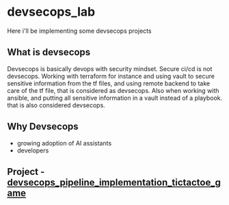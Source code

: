 # devsecops_lab

Here i'll be implementing some devsecops projects

## What is devsecops
Devsecops is basically devops with security mindset. 
Secure ci/cd is not devsecops.
Working with terraform for instance and using vault to secure sensitive information from the tf files, and using remote backend to take care of the tf file, that is considered as devsecops.
Also when working with ansible, and putting all sensitive information in a vault instead of a playbook. that is also considered devsecops.

## Why Devsecops
- growing adoption of AI assistants
- developers



## Project - [devsecops_pipeline_implementation_tictactoe_game](devsecops_pipeline_implementation_tictactoe_game/)